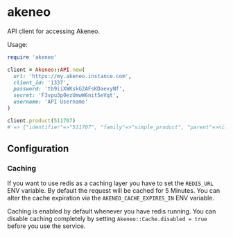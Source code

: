 # akeneo

API client for accessing Akeneo.

Usage:

```ruby
require 'akeneo'

client = Akeneo::API.new(
  url: 'https://my.akeneo.instance.com',
  client_id: '1337',
  password: 'tb9iiXWKskG2AFsKDaexyNf',
  secret: 'F3vpu3p0ezUmwW6nit5eVqt',
  username: 'API Username'
)

client.product(511707)
# => {"identifier"=>"511707", "family"=>"simple_product", "parent"=>nil, "groups"=>[]...
```

## Configuration

### Caching

If you want to use redis as a caching layer you have to set the `REDIS_URL` ENV variable.
By default the request will be cached for 5 Minutes.
You can alter the cache expiration via the `AKENEO_CACHE_EXPIRES_IN` ENV variable.

Caching is enabled by default whenever you have redis running.
You can disable caching completely by setting
`Akeneo::Cache.disabled = true` before you use the service.
